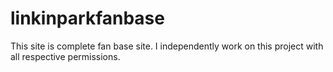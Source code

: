 # linkinparkfanbase
This site is complete fan base site. I independently work on this project with all respective permissions.
